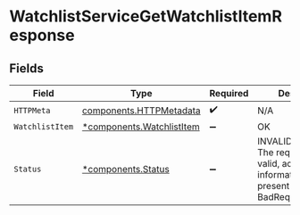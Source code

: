 # WatchlistServiceGetWatchlistItemResponse


## Fields

| Field                                                                                                        | Type                                                                                                         | Required                                                                                                     | Description                                                                                                  |
| ------------------------------------------------------------------------------------------------------------ | ------------------------------------------------------------------------------------------------------------ | ------------------------------------------------------------------------------------------------------------ | ------------------------------------------------------------------------------------------------------------ |
| `HTTPMeta`                                                                                                   | [components.HTTPMetadata](../../models/components/httpmetadata.md)                                           | :heavy_check_mark:                                                                                           | N/A                                                                                                          |
| `WatchlistItem`                                                                                              | [*components.WatchlistItem](../../models/components/watchlistitem.md)                                        | :heavy_minus_sign:                                                                                           | OK                                                                                                           |
| `Status`                                                                                                     | [*components.Status](../../models/components/status.md)                                                      | :heavy_minus_sign:                                                                                           | INVALID_ARGUMENT: The request is not valid, additional information may be present in the BadRequest details. |
